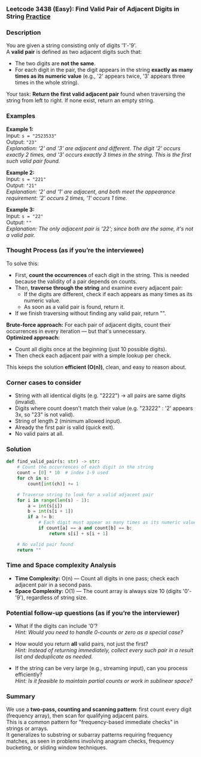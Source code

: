 ### Leetcode 3438 (Easy): Find Valid Pair of Adjacent Digits in String [Practice](https://leetcode.com/problems/find-valid-pair-of-adjacent-digits-in-string)

### Description  
You are given a string consisting only of digits '1'-'9'.  
A **valid pair** is defined as two adjacent digits such that:
- The two digits are **not the same**.
- For each digit in the pair, the digit appears in the string **exactly as many times as its numeric value** (e.g., '2' appears twice, '3' appears three times in the whole string).

Your task: **Return the first valid adjacent pair** found when traversing the string from left to right. If none exist, return an empty string.

### Examples  

**Example 1:**  
Input: `s = "2523533"`  
Output: `"23"`  
*Explanation: '2' and '3' are adjacent and different. The digit '2' occurs exactly 2 times, and '3' occurs exactly 3 times in the string. This is the first such valid pair found.*

**Example 2:**  
Input: `s = "221"`  
Output: `"21"`  
*Explanation: '2' and '1' are adjacent, and both meet the appearance requirement: '2' occurs 2 times, '1' occurs 1 time.*

**Example 3:**  
Input: `s = "22"`  
Output: `""`  
*Explanation: The only adjacent pair is '22'; since both are the same, it's not a valid pair.*

### Thought Process (as if you’re the interviewee)  
To solve this:
- First, **count the occurrences** of each digit in the string. This is needed because the validity of a pair depends on counts.
- Then, **traverse through the string** and examine every adjacent pair:
    - If the digits are different, check if each appears as many times as its numeric value.
    - As soon as a valid pair is found, return it.
- If we finish traversing without finding any valid pair, return "".

**Brute-force approach:** For each pair of adjacent digits, count their occurrences in every iteration — but that's unnecessary.  
**Optimized approach:**  
- Count all digits once at the beginning (just 10 possible digits).
- Then check each adjacent pair with a simple lookup per check.

This keeps the solution **efficient (O(n))**, clean, and easy to reason about.

### Corner cases to consider  
- String with all identical digits (e.g. "2222") → all pairs are same digits (invalid).
- Digits where count doesn't match their value (e.g. "23222" : '2' appears 3x, so "23" is not valid).
- String of length 2 (minimum allowed input).
- Already the first pair is valid (quick exit).
- No valid pairs at all.

### Solution

```python
def find_valid_pair(s: str) -> str:
    # Count the occurrences of each digit in the string
    count = [0] * 10  # index 1-9 used
    for ch in s:
        count[int(ch)] += 1

    # Traverse string to look for a valid adjacent pair
    for i in range(len(s) - 1):
        a = int(s[i])
        b = int(s[i + 1])
        if a != b:
            # Each digit must appear as many times as its numeric value
            if count[a] == a and count[b] == b:
                return s[i] + s[i + 1]

    # No valid pair found
    return ""
```

### Time and Space complexity Analysis  

- **Time Complexity:** O(n) — Count all digits in one pass; check each adjacent pair in a second pass.
- **Space Complexity:** O(1) — The count array is always size 10 (digits '0'-'9'), regardless of string size.

### Potential follow-up questions (as if you’re the interviewer)  

- What if the digits can include '0'?  
  *Hint: Would you need to handle 0-counts or zero as a special case?*

- How would you return **all** valid pairs, not just the first?  
  *Hint: Instead of returning immediately, collect every such pair in a result list and deduplicate as needed.*

- If the string can be very large (e.g., streaming input), can you process efficiently?  
  *Hint: Is it feasible to maintain partial counts or work in sublinear space?*

### Summary
We use a **two-pass, counting and scanning pattern**: first count every digit (frequency array), then scan for qualifying adjacent pairs.  
This is a common pattern for "frequency-based immediate checks" in strings or arrays.  
It generalizes to substring or subarray patterns requiring frequency matches, as seen in problems involving anagram checks, frequency bucketing, or sliding window techniques.